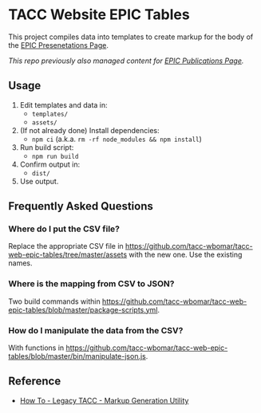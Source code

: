 # TACC Website EPIC Tables

This project compiles data into templates to create markup for the body of the [EPIC Presenetations Page][epic-pres].

_This repo previously also managed content for [EPIC Publications Page][epic-pub]._

[epic-pres]: https://www.tacc.utexas.edu/epic/research/presentations "TACC: EPIC: Research: Presenetations Page"
[epic-pub]: https://www.tacc.utexas.edu/epic/research/publications "TACC: EPIC: Research: Publications Page"

## Usage

1. Edit templates and data in:
    - `templates/`
    - `assets/`
2. (If not already done) Install dependencies:
    - `npm ci` (a.k.a. `rm -rf node_modules && npm install`)
3. Run build script:
    - `npm run build`
4. Confirm output in:
    - `dist/`
5. Use output.

## Frequently Asked Questions

### Where do I put the CSV file?

Replace the appropriate CSV file in https://github.com/tacc-wbomar/tacc-web-epic-tables/tree/master/assets with the new one. Use the existing names.

### Where is the mapping from CSV to JSON?

Two build commands within https://github.com/tacc-wbomar/tacc-web-epic-tables/blob/master/package-scripts.yml.

### How do I manipulate the data from the CSV?

With functions in https://github.com/tacc-wbomar/tacc-web-epic-tables/blob/master/bin/manipulate-json.js.

## Reference

- [How To - Legacy TACC - Markup Generation Utility](https://confluence.tacc.utexas.edu/x/AYGDC)
